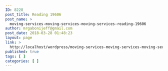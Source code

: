 ```yaml
---
ID: 8228
post_title: Reading 19606
post_name: >
  moving-services-moving-services-moving-services-reading-19606
author: mrgabonijeff@gmail.com
post_date: 2018-03-28 01:48:23
layout: page
link: >
  http://localhost/wordpress/moving-services-moving-services-moving-services-reading-19606/
published: true
tags: [ ]
categories: [ ]
---
```

